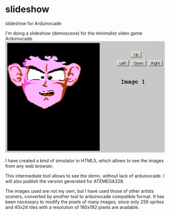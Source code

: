 # slideshow
slideshow for Arduinocade

I'm doing a slideshow (demoscene) for the minimalist video game Arduinocade.
<img src='https://github.com/rpsubc8/slideshow/raw/master/capturas/capturaPoison.png'>

I have created a kind of simulator in HTML5, which allows to see the images from any web browser.

This intermediate tool allows to see the demo, without lack of arduinocade. I will also publish the version generated for ATEMEGA328.

The images used are not my own, but I have used those of other artists sceners, converted by another tool to arduinocade compatible format. It has been necessary to modify the pixels of many images, since only 256 sprites and 40x24 tiles with a resolution of 160x192 pixels are available.


